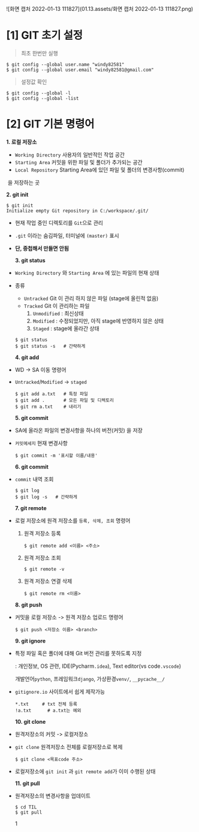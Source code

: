 ![화면 캡처 2022-01-13 111827](01.13.assets/화면 캡처 2022-01-13 111827.png)

# [1] GIT 초기 설정

> 최초 한번만 실행

```
$ git config --global user.name "windy82581"
$ git config --global user.email "windy82581@gmail.com"
```

> 설정값 확인

```
$ git config --global -l
$ git config --global -list
```



# [2] GIT 기본 명령어

  **1. 로컬 저장소**

- `Working Directory` 사용자의 일반적인 작업 공간
- `Starting Area` 커밋을 위한 파일 및 폴더가 추가되는 공간
- `Local Repository` Starting Area에 있던 파일 및 폴더의 변경사항(commit)

​											을 저장하는 곳

  **2. git init**

```
$ git init
Initialize empty Git repository in C:/workspace/.git/
```

- 현재 작업 중인 디렉토리를 `Git`으로 관리
- `.git` 이라는 숨김파일, 터미널에 `(master)` 표시
- **단, 중첩해서 만들면 안됨**

  

  **3. git status**

- `Working Directory` 와 `Starting Area` 에 있는 파일의 현재 상태

- 종류

  - `Untracked` Git 이 관리 하지 않은 파일 (stage에 올린적 없음)
  - `Tracked`  Git 이 관리하는 파일
    1. `Unmodified` : 최신상태
    2. `Modified` : 수정되었지만, 아직 stage에 반영하지 않은 상태
    3. `Staged` : stage에 올라간 상태

  ```
  $ git status
  $ git status -s   # 간략하게
  ```

  

 

   **4. git add**

- WD -> SA 이동 명령어

- `Untracked`/`Modified` -> `staged` 

  ```
  $ git add a.txt   # 특정 파일 
  $ git add .       # 모든 파일 및 디렉토리
  $ git rm a.txt    # 내리기
  ```

  

  **5. git commit**

- SA에 올라온 파일의 변경사항을 하나의 버전(커밋) 을 저장

- `커밋메세지` 현재 변경사항

  ```
  $ git commit -m '표시할 이름/내용'
  ```

  

  **6. git commit**

- `commit` 내역 조회

  ```
  $ git log
  $ git log -s   # 간략하게
  ```

  

  **7. git remote**

- 로컬 저장소에 원격 저장소를 `등록, 삭제, 조회` 명령어

  1. 원격 저장소 등록

     ```
     $ git remote add <이름> <주소>
     ```

  2. 원격 저장소 조회

     ```
     $ git remote -v
     ```

  3. 원격 저장소 연결 삭제

     ```
     $ git remote rm <이름>
     ```



  **8. git push**

- 커밋을 로컬 저장소 -> 원격 저장소 업로드 명령어

  ```
  $ git push <저장소 이름> <branch>
  ```



  **9. git ignore**

- 특정 파일 혹은 폴더에 대해 Git 버전 관리를 못하도록 지정 

  : 개인정보, OS 관련, IDE(Pycharm`.idea`), Text editor(vs code`.vscode`)

    개발언어`python`,  프레임워크`django`, 가상환경`venv/`, `__pycache__/`

- `gitignore.io` 사이트에서 쉽게 제작가능

  ```
  *.txt     # txt 전체 등록
  !a.txt	  # a.txt는 예외
  ```

  

  **10. git clone**

- 원격저장소의 커밋 -> 로컬저장소

- `git clone` 원격저장소 전체를 로컬저장소로 복제

  ```
  $ git clone <목표code 주소>
  ```

- 로컬저장소에 `git init` 과 `git remote add`가 이미 수행된 상태



  **11. git pull**

- 원격저장소의 변경사항을 업데이트

  ```
  $ cd TIL
  $ git pull
  ```

  1